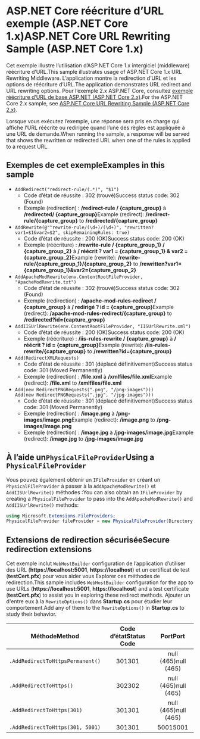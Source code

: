 # <a name="aspnet-core-url-rewriting-sample-aspnet-core-1x"></a><span data-ttu-id="9544a-101">ASP.NET Core réécriture d’URL exemple (ASP.NET Core 1.x)</span><span class="sxs-lookup"><span data-stu-id="9544a-101">ASP.NET Core URL Rewriting Sample (ASP.NET Core 1.x)</span></span>

<span data-ttu-id="9544a-102">Cet exemple illustre l’utilisation d’ASP.NET Core 1.x intergiciel (middleware) réécriture d’URL.</span><span class="sxs-lookup"><span data-stu-id="9544a-102">This sample illustrates usage of ASP.NET Core 1.x URL Rewriting Middleware.</span></span> <span data-ttu-id="9544a-103">L’application montre la redirection d’URL et les options de réécriture d’URL.</span><span class="sxs-lookup"><span data-stu-id="9544a-103">The application demonstrates URL redirect and URL rewriting options.</span></span> <span data-ttu-id="9544a-104">Pour l’exemple 2.x ASP.NET Core, consultez [exemple réécriture d’URL de base ASP.NET (ASP.NET Core 2.x)](https://github.com/aspnet/Docs/tree/master/aspnetcore/fundamentals/url-rewriting/samples/2.x).</span><span class="sxs-lookup"><span data-stu-id="9544a-104">For the ASP.NET Core 2.x sample, see [ASP.NET Core URL Rewriting Sample (ASP.NET Core 2.x)](https://github.com/aspnet/Docs/tree/master/aspnetcore/fundamentals/url-rewriting/samples/2.x).</span></span>

<span data-ttu-id="9544a-105">Lorsque vous exécutez l’exemple, une réponse sera pris en charge qui affiche l’URL réécrite ou redirigée quand l’une des règles est appliquée à une URL de demande.</span><span class="sxs-lookup"><span data-stu-id="9544a-105">When running the sample, a response will be served that shows the rewritten or redirected URL when one of the rules is applied to a request URL.</span></span>

## <a name="examples-in-this-sample"></a><span data-ttu-id="9544a-106">Exemples de cet exemple</span><span class="sxs-lookup"><span data-stu-id="9544a-106">Examples in this sample</span></span>

* `AddRedirect("redirect-rule/(.*)", "$1")`
  - <span data-ttu-id="9544a-107">Code d’état de réussite : 302 (trouvé)</span><span class="sxs-lookup"><span data-stu-id="9544a-107">Success status code: 302 (Found)</span></span>
  - <span data-ttu-id="9544a-108">Exemple (redirection) : **/redirect-rule / {capture_group}** à **/redirected/ {capture_group}**</span><span class="sxs-lookup"><span data-stu-id="9544a-108">Example (redirect): **/redirect-rule/{capture_group}** to **/redirected/{capture_group}**</span></span>
* `AddRewrite(@"^rewrite-rule/(\d+)/(\d+)", "rewritten?var1=$1&var2=$2", skipRemainingRules: true)`
  - <span data-ttu-id="9544a-109">Code d’état de réussite : 200 (OK)</span><span class="sxs-lookup"><span data-stu-id="9544a-109">Success status code: 200 (OK)</span></span>
  - <span data-ttu-id="9544a-110">Exemple (réécriture) : **/rewrite-rule / {capture_group_1} / {capture_group_2}** à **/ réécrit ? var1 = {capture_group_1} & var2 = {capture_group_2}**</span><span class="sxs-lookup"><span data-stu-id="9544a-110">Example (rewrite): **/rewrite-rule/{capture_group_1}/{capture_group_2}** to **/rewritten?var1={capture_group_1}&var2={capture_group_2}**</span></span>
* `AddApacheModRewrite(env.ContentRootFileProvider, "ApacheModRewrite.txt")`
  - <span data-ttu-id="9544a-111">Code d’état de réussite : 302 (trouvé)</span><span class="sxs-lookup"><span data-stu-id="9544a-111">Success status code: 302 (Found)</span></span>
  - <span data-ttu-id="9544a-112">Exemple (redirection) : **/apache-mod-rules-redirect / {capture_group}** à **/ redirigé ? id = {capture_group}**</span><span class="sxs-lookup"><span data-stu-id="9544a-112">Example (redirect): **/apache-mod-rules-redirect/{capture_group}** to **/redirected?id={capture_group}**</span></span>
* `AddIISUrlRewrite(env.ContentRootFileProvider, "IISUrlRewrite.xml")`
  - <span data-ttu-id="9544a-113">Code d’état de réussite : 200 (OK)</span><span class="sxs-lookup"><span data-stu-id="9544a-113">Success status code: 200 (OK)</span></span>
  - <span data-ttu-id="9544a-114">Exemple (réécriture) : **/iis-rules-rewrite / {capture_group}** à **/ réécrit ? id = {capture_group}**</span><span class="sxs-lookup"><span data-stu-id="9544a-114">Example (rewrite): **/iis-rules-rewrite/{capture_group}** to **/rewritten?id={capture_group}**</span></span>
* `Add(RedirectXMLRequests)`
  - <span data-ttu-id="9544a-115">Code d’état de réussite : 301 (déplacé définitivement)</span><span class="sxs-lookup"><span data-stu-id="9544a-115">Success status code: 301 (Moved Permanently)</span></span>
  - <span data-ttu-id="9544a-116">Exemple (redirection) : **/file.xml** à **/xmlfiles/file.xml**</span><span class="sxs-lookup"><span data-stu-id="9544a-116">Example (redirect): **/file.xml** to **/xmlfiles/file.xml**</span></span>
* `Add(new RedirectPNGRequests(".png", "/png-images")))`<br>`Add(new RedirectPNGRequests(".jpg", "/jpg-images")))`
  - <span data-ttu-id="9544a-117">Code d’état de réussite : 301 (déplacé définitivement)</span><span class="sxs-lookup"><span data-stu-id="9544a-117">Success status code: 301 (Moved Permanently)</span></span>
  - <span data-ttu-id="9544a-118">Exemple (redirection) : **/image.png** à **/png-images/image.png**</span><span class="sxs-lookup"><span data-stu-id="9544a-118">Example (redirect): **/image.png** to **/png-images/image.png**</span></span>
  - <span data-ttu-id="9544a-119">Exemple (redirection) : **/image.jpg** à **/jpg-images/image.jpg**</span><span class="sxs-lookup"><span data-stu-id="9544a-119">Example (redirect): **/image.jpg** to **/jpg-images/image.jpg**</span></span>

## <a name="using-a-physicalfileprovider"></a><span data-ttu-id="9544a-120">À l’aide un`PhysicalFileProvider`</span><span class="sxs-lookup"><span data-stu-id="9544a-120">Using a `PhysicalFileProvider`</span></span>
<span data-ttu-id="9544a-121">Vous pouvez également obtenir un `IFileProvider` en créant un `PhysicalFileProvider` à passer à la `AddApacheModRewrite()` et `AddIISUrlRewrite()` méthodes :</span><span class="sxs-lookup"><span data-stu-id="9544a-121">You can also obtain an `IFileProvider` by creating a `PhysicalFileProvider` to pass into the `AddApacheModRewrite()` and `AddIISUrlRewrite()` methods:</span></span>
```csharp
using Microsoft.Extensions.FileProviders;
PhysicalFileProvider fileProvider = new PhysicalFileProvider(Directory.GetCurrentDirectory());
```
## <a name="secure-redirection-extensions"></a><span data-ttu-id="9544a-122">Extensions de redirection sécurisée</span><span class="sxs-lookup"><span data-stu-id="9544a-122">Secure redirection extensions</span></span>
<span data-ttu-id="9544a-123">Cet exemple inclut `WebHostBuilder` configuration de l’application d’utiliser des URL (**https://localhost:5001**, **https://localhost**) et un certificat de test (**testCert.pfx**) pour vous aider vous Explorer ces méthodes de redirection.</span><span class="sxs-lookup"><span data-stu-id="9544a-123">This sample includes `WebHostBuilder` configuration for the app to use URLs (**https://localhost:5001**, **https://localhost**) and a test certificate (**testCert.pfx**) to assist you in exploring these redirect methods.</span></span> <span data-ttu-id="9544a-124">Ajouter un d'entre eux à la `RewriteOptions()` dans **Startup.cs** pour étudier leur comportement.</span><span class="sxs-lookup"><span data-stu-id="9544a-124">Add any of them to the `RewriteOptions()` in **Startup.cs** to study their behavior.</span></span>

<span data-ttu-id="9544a-125">Méthode</span><span class="sxs-lookup"><span data-stu-id="9544a-125">Method</span></span> | <span data-ttu-id="9544a-126">Code d’état</span><span class="sxs-lookup"><span data-stu-id="9544a-126">Status Code</span></span> | <span data-ttu-id="9544a-127">Port</span><span class="sxs-lookup"><span data-stu-id="9544a-127">Port</span></span>
--- | :---: | :---:
`.AddRedirectToHttpsPermanent()` | <span data-ttu-id="9544a-128">301</span><span class="sxs-lookup"><span data-stu-id="9544a-128">301</span></span> | <span data-ttu-id="9544a-129">null (465)</span><span class="sxs-lookup"><span data-stu-id="9544a-129">null (465)</span></span>
`.AddRedirectToHttps()` | <span data-ttu-id="9544a-130">302</span><span class="sxs-lookup"><span data-stu-id="9544a-130">302</span></span> | <span data-ttu-id="9544a-131">null (465)</span><span class="sxs-lookup"><span data-stu-id="9544a-131">null (465)</span></span>
`.AddRedirectToHttps(301)` | <span data-ttu-id="9544a-132">301</span><span class="sxs-lookup"><span data-stu-id="9544a-132">301</span></span> | <span data-ttu-id="9544a-133">null (465)</span><span class="sxs-lookup"><span data-stu-id="9544a-133">null (465)</span></span>
`.AddRedirectToHttps(301, 5001)` | <span data-ttu-id="9544a-134">301</span><span class="sxs-lookup"><span data-stu-id="9544a-134">301</span></span> | <span data-ttu-id="9544a-135">5001</span><span class="sxs-lookup"><span data-stu-id="9544a-135">5001</span></span>
